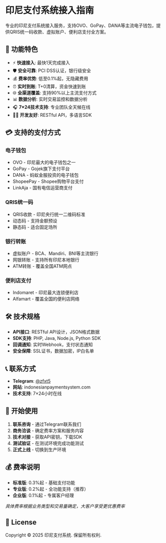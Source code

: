 # 印尼支付系统接入指南

专业的印尼支付系统接入服务，支持OVO、GoPay、DANA等主流电子钱包，提供QRIS统一码收款、虚拟账户、便利店支付全方案。

## 🚀 功能特色

- ⚡ **快速接入**: 最快1天完成接入
- 🛡️ **安全可靠**: PCI DSS认证，银行级安全
- 💰 **费率优势**: 低至0.1%起，无隐藏费用  
- ⏰ **实时到账**: T+0清算，资金快速到账
- 🌐 **全渠道覆盖**: 支持90%以上主流支付方式
- 📊 **数据分析**: 实时交易监控和数据分析
- 🎧 **7×24技术支持**: 专业团队全天候在线
- 👨‍💻 **开发友好**: RESTful API，多语言SDK

## 💳 支持的支付方式

### 电子钱包
- OVO - 印尼最大的电子钱包之一
- GoPay - Gojek旗下支付平台
- DANA - 蚂蚁金服投资的电子钱包
- ShopeePay - Shopee购物平台支付
- LinkAja - 国有电信运营商支付

### QRIS统一码
- QRIS收款 - 印尼央行统一二维码标准
- 动态码 - 支持金额预设
- 静态码 - 适合固定场所

### 银行转账
- 虚拟账户 - BCA、Mandiri、BNI等主流银行
- 网银转账 - 支持所有印尼本地银行
- ATM转账 - 覆盖全国ATM网点

### 便利店支付
- Indomaret - 印尼最大连锁便利店
- Alfamart - 覆盖全国的便利店网络

## 🛠️ 技术规格

- **API接口**: RESTful API设计，JSON格式数据
- **SDK支持**: PHP, Java, Node.js, Python SDK
- **回调通知**: 实时Webhook，支付状态通知
- **安全保障**: SSL证书，数据加密，IP白名单

## 📞 联系方式

- **Telegram**: [@zfxt5](https://t.me/zfxt5)
- **网站**: indonesianpaymentsystem.com
- **技术支持**: 7×24小时在线

## 🚀 开始使用

1. **联系咨询** - 通过Telegram联系我们
2. **商务洽谈** - 确定费率方案和服务内容
3. **技术对接** - 获取API密钥，下载SDK
4. **测试验证** - 在测试环境完成功能测试
5. **正式上线** - 切换到生产环境

## 💰 费率说明

- **标准版**: 0.3%起 - 基础支付功能
- **专业版**: 0.2%起 - 全功能支持（推荐）
- **企业版**: 0.1%起 - 专属客户经理

*具体费率根据业务类型和交易量确定，大客户享受更优惠费率*

## 📄 License

Copyright © 2025 印尼支付系统. 保留所有权利.